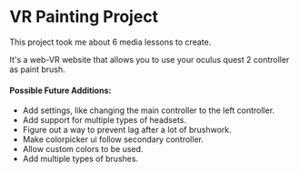 # VR Painting Project
This project took me about 6 media lessons to create.

It's a web-VR website that allows you to use your oculus quest 2 controller as paint brush.

#### Possible Future Additions:
- Add settings, like changing the main controller to the left controller.
- Add support for multiple types of headsets.
- Figure out a way to prevent lag after a lot of brushwork.
- Make colorpicker ui follow secondary controller.
- Allow custom colors to be used. 
- Add multiple types of brushes.